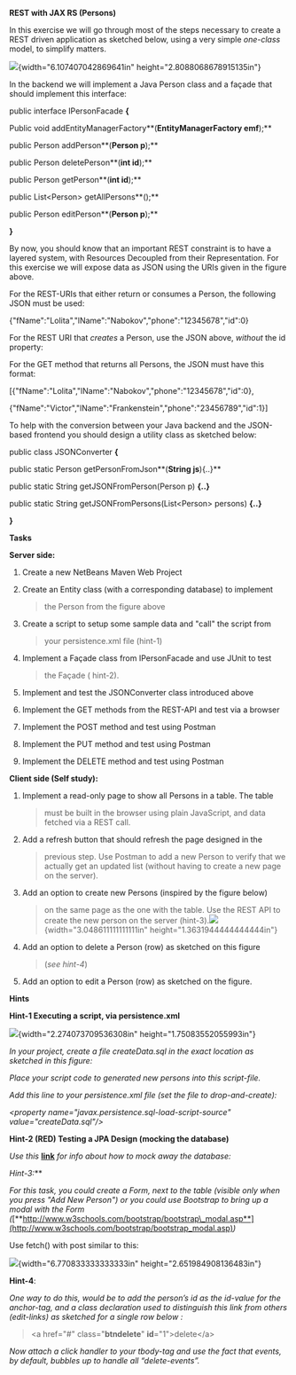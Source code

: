 **REST with JAX RS (Persons)**

In this exercise we will go through most of the steps necessary to
create a REST driven application as sketched below, using a very simple
*one-class* model, to simplify matters.

![](media/image8.png){width="6.107407042869641in"
height="2.8088068678915135in"}

In the backend we will implement a Java Person class and a façade that
should implement this interface:

public interface IPersonFacade **{**

<span id="_gjdgxs" class="anchor"></span> Public void
addEntityManagerFactory**(**EntityManagerFactory emf**);**

public Person addPerson**(**Person p**);**

public Person deletePerson**(**int id**);**

public Person getPerson**(**int id**);**

public List&lt;Person&gt; getAllPersons**();**

public Person editPerson**(**Person p**);**

**}**

By now, you should know that an important REST constraint is to have a
layered system, with Resources Decoupled from their Representation. For
this exercise we will expose data as JSON using the URIs given in the
figure above.

For the REST-URIs that either return or consumes a Person, the following
JSON must be used:

{"fName":"Lolita","lName":"Nabokov","phone":"12345678","id":0}

For the REST URI that *creates* a Person, use the JSON above, *without*
the id property:

For the GET method that returns all Persons, the JSON must have this
format:

\[{"fName":"Lolita","lName":"Nabokov","phone":"12345678","id":0},

{"fName":"Victor","lName":"Frankenstein","phone":"23456789","id":1}\]

To help with the conversion between your Java backend and the JSON-based
frontend you should design a utility class as sketched below:

public class JSONConverter **{**

public static Person getPersonFromJson**(**String js**){..}**

public static String getJSONFromPerson(Person p) **{..}**

public static String getJSONFromPersons(List&lt;Person&gt; persons)
**{..}**

**}**

**Tasks**

**Server side:**

1.  Create a new NetBeans Maven Web Project

2.  Create an Entity class (with a corresponding database) to implement
    > the Person from the figure above

3.  Create a script to setup some sample data and "call" the script from
    > your persistence.xml file (hint-1)

4.  Implement a Façade class from IPersonFacade and use JUnit to test
    > the Façade ( hint-2).

5.  Implement and test the JSONConverter class introduced above

6.  Implement the GET methods from the REST-API and test via a browser

7.  Implement the POST method and test using Postman

8.  Implement the PUT method and test using Postman

9.  Implement the DELETE method and test using Postman

**Client side (Self study):**

1.  Implement a read-only page to show all Persons in a table. The table
    > must be built in the browser using plain JavaScript, and data
    > fetched via a REST call.

2.  Add a refresh button that should refresh the page designed in the
    > previous step. Use Postman to add a new Person to verify that we
    > actually get an updated list (without having to create a new page
    > on the server).

3.  Add an option to create new Persons (inspired by the figure below)
    > on the same page as the one with the table. Use the REST API to
    > create the new person on the server
    > (hint-3).![](media/image6.png){width="3.048611111111111in"
    > height="1.3631944444444444in"}

4.  Add an option to delete a Person (row) as sketched on this figure
    > (*see hint-4*)

5.  Add an option to edit a Person (row) as sketched on the figure.

**Hints**

**Hint-1 Executing a script, via persistence.xml**

![](media/image5.png){width="2.274073709536308in"
height="1.75083552055993in"}

*In your project, create a file createData.sql in *the exact location*
as sketched in this figure:*

*Place your script code to generated new persons into this script-file.*

*Add this line to your persistence.xml file (set the file to
drop-and-create):*

*&lt;property name="javax.persistence.sql-load-script-source"
value="createData.sql"/&gt;*

**Hint-2 (RED) Testing a JPA Design (mocking the database)**

*Use this*
[**link**](https://docs.google.com/document/d/1txCv5GpCqsIGNn-PSq5_Qgd5_GQaixNNSQy_C6AuY8Q/edit?usp=sharing)
*for info about how to mock away the database:*

**Hint-3*:***

*For this task, you could create a Form, next to the table (visible only
when you press "Add New Person") or you could use Bootstrap to bring up
a modal with the Form
(*[**http://www.w3schools.com/bootstrap/bootstrap\_modal.asp**](http://www.w3schools.com/bootstrap/bootstrap_modal.asp)*)*

Use fetch() with post similar to this:

![](media/image4.png){width="6.770833333333333in"
height="2.651984908136483in"}

**Hint-4**:

*One way to do this, would be to add the person’s id as the id-value for
the anchor-tag, and a class declaration used to distinguish this link
from others (edit-links) as sketched for a single row below :*

> &lt;a href="\#" class="**btndelete**" **id**="1"&gt;delete&lt;/a&gt;

*Now attach a click handler to your tbody-tag and use the fact that
events, by default, bubbles up to handle all “delete-events”.*

